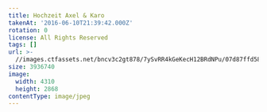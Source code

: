 ```yaml
---
title: Hochzeit Axel & Karo
takenAt: '2016-06-10T21:39:42.000Z'
rotation: 0
license: All Rights Reserved
tags: []
url: >-
  //images.ctfassets.net/bncv3c2gt878/7ySvRR4kGeKecH12BRdNPu/07d87ffd58837433445b2b2c2851124f/hochzeit-axel--karo_27562581594_o
size: 3936740
image:
  width: 4310
  height: 2868
contentType: image/jpeg
---
```


